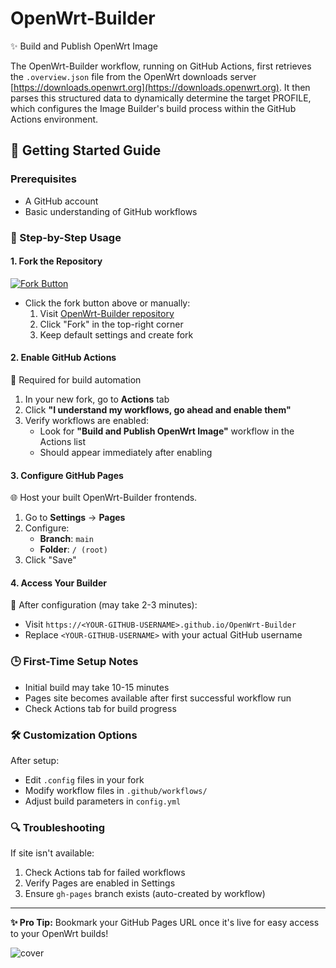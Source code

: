 # OpenWrt-Builder
✨ Build and Publish OpenWrt Image

The OpenWrt-Builder workflow, running on GitHub Actions, first retrieves the `.overview.json` file from the OpenWrt downloads server [https://downloads.openwrt.org](https://downloads.openwrt.org). It then parses this structured data to dynamically determine the target PROFILE, which configures the Image Builder's build process within the GitHub Actions environment.

## 🚀 Getting Started Guide

### Prerequisites
- A GitHub account
- Basic understanding of GitHub workflows

### 📖 Step-by-Step Usage

#### 1. Fork the Repository
[![Fork Button](https://img.shields.io/badge/-Fork%20Repository-%232161FF?style=for-the-badge&logo=github)](https://github.com/AzimsTech/OpenWrt-Builder/fork)
- Click the fork button above or manually:
  1. Visit [OpenWrt-Builder repository](https://github.com/AzimsTech/OpenWrt-Builder)
  2. Click "Fork" in the top-right corner
  3. Keep default settings and create fork

#### 2. Enable GitHub Actions
🔧 Required for build automation
1. In your new fork, go to **Actions** tab
2. Click **"I understand my workflows, go ahead and enable them"**
3. Verify workflows are enabled:
   - Look for **"Build and Publish OpenWrt Image"** workflow in the Actions list
   - Should appear immediately after enabling

#### 3. Configure GitHub Pages
🌐 Host your built OpenWrt-Builder frontends.
1. Go to **Settings** → **Pages**
2. Configure:
   - **Branch**: `main`
   - **Folder**: `/ (root)`
3. Click "Save"
   
#### 4. Access Your Builder
🔗 After configuration (may take 2-3 minutes):
- Visit `https://<YOUR-GITHUB-USERNAME>.github.io/OpenWrt-Builder`
- Replace `<YOUR-GITHUB-USERNAME>` with your actual GitHub username

### 🕒 First-Time Setup Notes
- Initial build may take 10-15 minutes
- Pages site becomes available after first successful workflow run
- Check Actions tab for build progress

### 🛠️ Customization Options
After setup:
- Edit `.config` files in your fork
- Modify workflow files in `.github/workflows/`
- Adjust build parameters in `config.yml`

### 🔍 Troubleshooting
If site isn't available:
1. Check Actions tab for failed workflows
2. Verify Pages are enabled in Settings
3. Ensure `gh-pages` branch exists (auto-created by workflow)

---

**✨ Pro Tip:** Bookmark your GitHub Pages URL once it's live for easy access to your OpenWrt builds!


![cover](https://github.com/user-attachments/assets/1549ea31-2e24-4cf6-a63b-67562fa1b91e)

